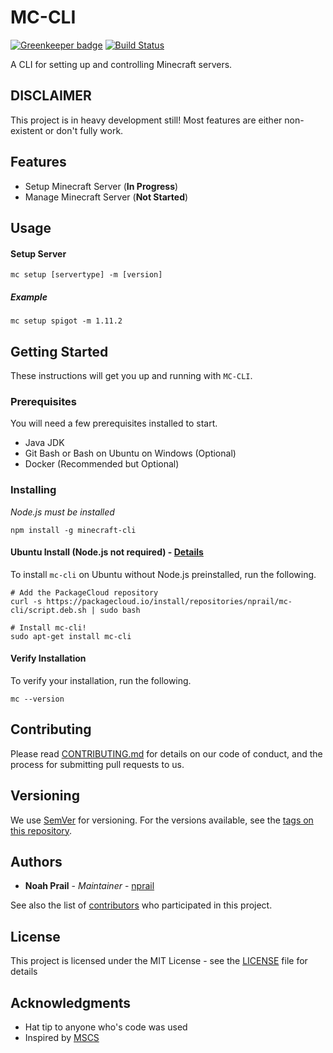 # MC-CLI

[![Greenkeeper badge](https://badges.greenkeeper.io/HexagonMinecraft/mc-cli.svg)](https://greenkeeper.io/)
[![Build Status](https://travis-ci.org/HexagonMinecraft/mc-cli.svg?branch=master)](https://travis-ci.org/HexagonMinecraft/mc-cli)

A CLI for setting up and controlling Minecraft servers.

## DISCLAIMER
This project is in heavy development still! Most features are either non-existent or don't fully work. 

## Features
* Setup Minecraft Server (**In Progress**)
* Manage Minecraft Server (**Not Started**)

## Usage

#### Setup Server
`mc setup [servertype] -m [version]`

##### Example
`mc setup spigot -m 1.11.2`

## Getting Started

These instructions will get you up and running with `MC-CLI`.

### Prerequisites

You will need a few prerequisites installed to start. 

* Java JDK
* Git Bash or Bash on Ubuntu on Windows (Optional)
* Docker (Recommended but Optional)

### Installing
_Node.js must be installed_
```
npm install -g minecraft-cli
```

#### Ubuntu Install (Node.js not required) - [Details](https://packagecloud.io/nprail/mc-cli/install)
To install `mc-cli` on Ubuntu without Node.js preinstalled, run the following.
```
# Add the PackageCloud repository
curl -s https://packagecloud.io/install/repositories/nprail/mc-cli/script.deb.sh | sudo bash

# Install mc-cli!
sudo apt-get install mc-cli
```
#### Verify Installation
To verify your installation, run the following.
```
mc --version
```

## Contributing

Please read [CONTRIBUTING.md](CONTRIBUTING.md) for details on our code of conduct, and the process for submitting pull requests to us.

## Versioning

We use [SemVer](http://semver.org/) for versioning. For the versions available, see the [tags on this repository](https://github.com/HexagonMinecraft/mc-cli/tags). 

## Authors

* **Noah Prail** - *Maintainer* - [nprail](https://github.com/nprail)

See also the list of [contributors](https://github.com/HexagonMinecraft/mc-cli/contributors) who participated in this project.

## License

This project is licensed under the MIT License - see the [LICENSE](LICENSE) file for details

## Acknowledgments

* Hat tip to anyone who's code was used
* Inspired by [MSCS](https://github.com/MinecraftServerControl/mscs)
